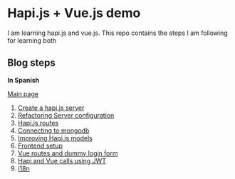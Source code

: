 # Hapi.js + Vue.js demo

I am learning hapi.js and vue.js. This repo contains the steps I am following for learning both

## Blog steps

**In Spanish**

[Main page](https://sentidoweb.com/2019/04/26/crear-aplicacion-web-con-hapi-js-vue-y-mongodb.php)
1. [Create a hapi.js server](https://sentidoweb.com/2019/04/27/hapi-jsvue-js-crear-servidor-backend.php)
2. [Refactoring Server configuration](https://sentidoweb.com/2019/04/29/hapi-jsvue-js-reorganizar-la-configuracion-del-servidor.php)
3. [Hapi.js routes](https://sentidoweb.com/2019/05/07/hapi-js-vue-js-empezando-con-las-routes.php)
4. [Connecting to mongodb](https://sentidoweb.com/2019/06/10/hapi-js-vue-js-accediendo-a-mongodb.php)
5. [Improving Hapi.js models](https://sentidoweb.com/2019/06/25/hapi-js-vue-js-modelos-mejorados.php)
6. [Frontend setup](https://sentidoweb.com/2019/07/16/hapi-js-vue-js-inicializar-el-frontend.php)
7. [Vue routes and dummy login form](https://sentidoweb.com/2019/08/17/hapi-js-vue-js-ejemplo-minimo-de-frontend-formulario-login.php)
8. [Hapi and Vue calls using JWT](https://sentidoweb.com/2019/09/01/hapi-js-vue-js-llamadas-autenticadas-al-servidor-con-jwt-login.php)
9. [i18n](https://sentidoweb.com/2019/09/06/hapi-js-vue-js-internacionalizacion-i18n.php)

